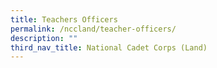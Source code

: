 ```yaml
---
title: Teachers Officers
permalink: /nccland/teacher-officers/
description: ""
third_nav_title: National Cadet Corps (Land)
---
```

